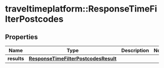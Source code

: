 # traveltimeplatform::ResponseTimeFilterPostcodes

## Properties
Name | Type | Description | Notes
------------ | ------------- | ------------- | -------------
**results** | [**ResponseTimeFilterPostcodesResult**](ResponseTimeFilterPostcodesResult.md) |  | 



